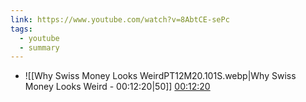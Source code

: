 ```yaml
---
link: https://www.youtube.com/watch?v=8AbtCE-sePc
tags:
  - youtube
  - summary
---
```



- ![[Why Swiss Money Looks WeirdPT12M20.101S.webp|Why Swiss Money Looks Weird - 00:12:20|50]] [00:12:20](https://www.youtube.com/watch?v=PdW63lP-yI8&t=740#t=12:20.10) 



